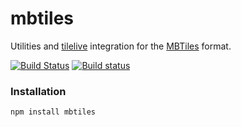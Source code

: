 # mbtiles

Utilities and [tilelive][1] integration for the [MBTiles][2] format.

[![Build Status](https://travis-ci.org/mapbox/node-mbtiles.svg?branch=master)](https://travis-ci.org/mapbox/node-mbtiles)
[![Build status](https://ci.appveyor.com/api/projects/status/04wbok5rs3eroffe)](https://ci.appveyor.com/project/Mapbox/node-mbtiles)

### Installation

    npm install mbtiles


[1]: https://github.com/mapbox/tilelive.js
[2]: http://mbtiles.org
